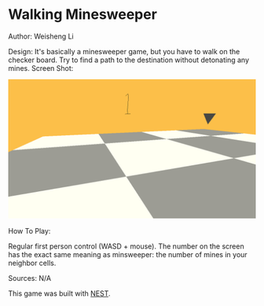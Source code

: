 # Walking Minesweeper

Author: Weisheng Li

Design: It's basically a minesweeper game, but you have to walk on the checker board. Try to find a path to the destination without detonating any mines.
Screen Shot:

![Screen Shot](screenshot.png)

How To Play:

Regular first person control (WASD + mouse). The number on the screen has the exact same meaning as minsweeper: the number of mines in your neighbor cells.

Sources: N/A

This game was built with [NEST](NEST.md).

